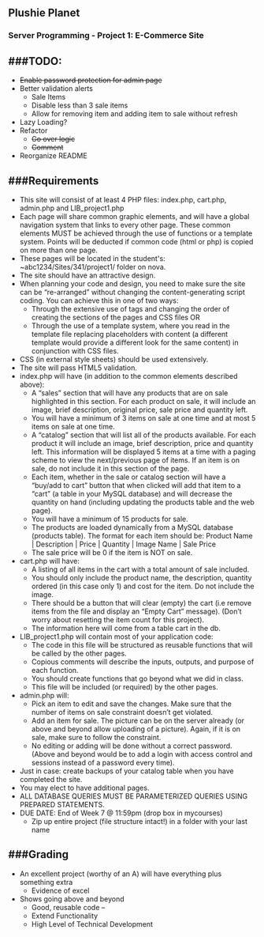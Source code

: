 ## Plushie Planet
### Server Programming - Project 1: E-Commerce Site

###TODO:
---
+ ~~Enable password protection for admin page~~
+ Better validation alerts
  * Sale Items
  * Disable less than 3 sale items
  * Allow for removing item and adding item to sale without refresh
+ Lazy Loading?
+ Refactor
  * ~~Go over logic~~
  * ~~Comment~~
+ Reorganize README

###Requirements
---
+ This site will consist of at least 4 PHP files: index.php, cart.php, admin.php and LIB_project1.php
+ Each page will share common graphic elements, and will have a global navigation system that links to every other page. These common elements MUST be achieved through the use of functions or a template system. Points will be deducted if common code (html or php) is copied on more than one page.
+ These pages will be located in the student's: ~abc1234/Sites/341/project1/ folder on nova.
+ The site should have an attractive design.
+ When planning your code and design, you need to make sure the site can be “re-arranged” without changing the content-generating script coding. You can achieve this in one of two ways:
  * Through the extensive use of
tags and changing the order of creating the sections of the pages and CSS files OR
  * Through the use of a template system, where you read in the template file replacing placeholders with content (a different template would provide a different look for the same content) in conjunction with CSS files.
+ CSS (in external style sheets) should be used extensively.
+ The site will pass HTML5 validation.
+ index.php will have (in addition to the common elements described above):
  * A “sales” section that will have any products that are on sale highlighted in this section. For each product on sale, it will include an image, brief description, original price, sale price and quantity left.
  * You will have a minimum of 3 items on sale at one time and at most 5 items on sale at one time.
  * A “catalog” section that will list all of the products available. For each product it will include an image, brief description, price and quantity left. This information will be displayed 5 items at a time with a paging scheme to view the next/previous page of items. If an item is on sale, do not include it in this section of the page.
  * Each item, whether in the sale or catalog section will have a “buy/add to cart” button that when clicked will add that item to a “cart” (a table in your MySQL database) and will decrease the quantity on hand (including updating the products table and the web page).
  * You will have a minimum of 15 products for sale.
  * The products are loaded dynamically from a MySQL database (products table). The format for each item should be:
  Product Name | Description | Price | Quantity | Image Name | Sale Price
  * The sale price will be 0 if the item is NOT on sale.
+ cart.php will have:
  * A listing of all items in the cart with a total amount of sale included.
  * You should only include the product name, the description, quantity ordered (in this case only 1) and cost for the item. Do not include the image.
  * There should be a button that will clear (empty) the cart (i.e remove items from the file and display an “Empty Cart” message). (Don’t worry about resetting the item count for this project).
  * The information here will come from a table cart in the db.
+ LIB_project1.php will contain most of your application code:
  * The code in this file will be structured as reusable functions that will be called by the other pages.
  * Copious comments will describe the inputs, outputs, and purpose of each function.
  * You should create functions that go beyond what we did in class.
  * This file will be included (or required) by the other pages.
+ admin.php will:
  * Pick an item to edit and save the changes. Make sure that the number of items on sale constraint doesn’t get violated.
  * Add an item for sale. The picture can be on the server already (or above and beyond allow uploading of a picture). Again, if it is on sale, make sure to follow the constraint.
  * No editing or adding will be done without a correct password. (Above and beyond would be to add a login with access control and sessions instead of a password every time).
+ Just in case: create backups of your catalog table when you have completed the site.
+ You may elect to have additional pages.
+ ALL DATABASE QUERIES MUST BE PARAMETERIZED QUERIES USING PREPARED STATEMENTS.
+ DUE DATE: End of Week 7 @ 11:59pm (drop box in mycourses)
  * Zip up entire project (file structure intact!) in a folder with your last name

###Grading
---
+ An excellent project (worthy of an A) will have everything plus something extra 
  * Evidence of excel
+ Shows going above and beyond
  * Good, reusable code –
  * Extend Functionality
  * High Level of Technical Development
